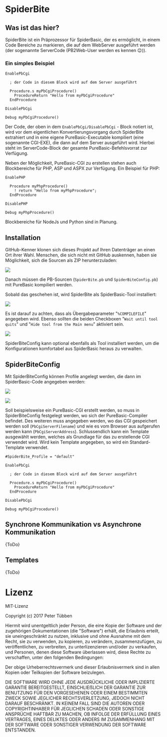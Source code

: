 # SpiderBite

## Was ist das hier?

SpiderBite ist ein Präprozessor für SpiderBasic, der es ermöglicht, in einem Code Bereiche zu markieren, die auf dem WebServer ausgeführt werden (der sogenannte ServerCode (PB2Web-User werden es kennen :wink:)). 

### Ein simples Beispiel

```
EnablePbCgi

  ; der Code in diesem Block wird auf dem Server ausgeführt

  Procedure.s myPbCgiProcedure()
    ProcedureReturn "Hello from myPbCgiProcedure"
  EndProcedure

DisablePbCgi

Debug myPbCgiProcedure()
```

Der Code, der oben in dem `EnablePbCgi/DisablePbCgi` - Block notiert ist, wird vor dem eigentlichen Konvertierungsvorgang durch SpiderBite extrahiert und in eine eigene PureBasic-Executable kompiliert (eine sogenannte CGI-EXE), die dann auf dem Server ausgeführt wird. Hierbei steht im ServerCode-Block der gesamte PureBasic-Befehlsvorrat zur Verfügung.

Neben der Möglichkeit, PureBasic-CGI zu erstellen stehen auch Blockbereiche für PHP, ASP und ASPX zur Verfügung. Ein Beispiel für PHP:

```
EnablePHP
  
  Procedure myPhpProcedure()
    ! return "Hello from myPhpProcedure";
  EndProcedure
  
DisablePHP

Debug myPhpProcedure()
```

Blockbereiche für NodeJs und Python sind in Planung.

## Installation

GitHub-Kenner klonen sich dieses Projekt auf Ihren Datenträger an einen Ort ihrer Wahl. Menschen, die sich nicht mit GitHub auskennen, haben sie Möglichkeit, sich die Sourcen als ZIP herunterzuladen:

![](http://i.imgur.com/2SxgUyA.png)

Danach müssen die PB-Sourcen (`SpiderBite.pb` und `SpiderBiteConfig.pb`) mit PureBasic kompiliert werden.

Sobald das geschehen ist, wird SpiderBite als SpiderBasic-Tool installiert:

![](http://i.imgur.com/shOpccz.png)

Es ist darauf zu achten, dass als Übergabeparameter "`%COMPILEFILE`" angegeben wird.
Ebenso sollten die beiden Checkboxen "`Wait until tool quits`" und "`Hide tool from the Main menu`" aktiviert sein.

![](http://i.imgur.com/tHOv1M2.png)

SpiderBiteConfig kann optional ebenfalls als Tool installiert werden, um die Konfigurationen komfortabel aus SpiderBasic heraus zu verwalten.

## SpiderBiteConfig

Mit SpiderBiteConfig können Profile angelegt werden, die dann im SpiderBasic-Code angegeben werden:

![](http://i.imgur.com/eXvhJLn.png)

![](http://i.imgur.com/zg9aw5y.png)

Soll beispielsweise ein PureBasic-CGI erstellt werden, so muss in SpiderBiteConfig festgelegt werden, wo sich der PureBasic-Compiler befindet. Des weiteren muss angegeben werden, wo das CGI gespeichert werden soll (`PbCgiServerFilename`) und wie es vom Browser aus aufgerufen werden kann (`PbCgiServerAddress`). Schlussendlich kann ein Template ausgewählt werden, welches als Grundlage für das zu erstellende CGI verwendet wird. Wird kein Template angegeben, so wird ein Standard-Template verwendet.

```
#SpiderBite_Profile = "default"

EnablePbCgi

  ; der Code in diesem Block wird auf dem Server ausgeführt

  Procedure.s myPbCgiProcedure()
    ProcedureReturn "Hello from myPbCgiProcedure"
  EndProcedure

DisablePbCgi

Debug myPbCgiProcedure()
```

## Synchrone Kommunikation vs Asynchrone Kommunikation

{ToDo}

## Templates

{ToDo}

# Lizenz

MIT-Lizenz

Copyright (c) 2017 Peter Tübben

Hiermit wird unentgeltlich jeder Person, die eine Kopie der Software und der zugehörigen Dokumentationen (die "Software") erhält, die Erlaubnis erteilt, sie uneingeschränkt zu nutzen, inklusive und ohne Ausnahme mit dem Recht, sie zu verwenden, zu kopieren, zu verändern, zusammenzufügen, zu veröffentlichen, zu verbreiten, zu unterlizenzieren und/oder zu verkaufen, und Personen, denen diese Software überlassen wird, diese Rechte zu verschaffen, unter den folgenden Bedingungen:

Der obige Urheberrechtsvermerk und dieser Erlaubnisvermerk sind in allen Kopien oder Teilkopien der Software beizulegen.

DIE SOFTWARE WIRD OHNE JEDE AUSDRÜCKLICHE ODER IMPLIZIERTE GARANTIE BEREITGESTELLT, EINSCHLIEẞLICH DER GARANTIE ZUR BENUTZUNG FÜR DEN VORGESEHENEN ODER EINEM BESTIMMTEN ZWECK SOWIE JEGLICHER RECHTSVERLETZUNG, JEDOCH NICHT DARAUF BESCHRÄNKT. IN KEINEM FALL SIND DIE AUTOREN ODER COPYRIGHTINHABER FÜR JEGLICHEN SCHADEN ODER SONSTIGE ANSPRÜCHE HAFTBAR ZU MACHEN, OB INFOLGE DER ERFÜLLUNG EINES VERTRAGES, EINES DELIKTES ODER ANDERS IM ZUSAMMENHANG MIT DER SOFTWARE ODER SONSTIGER VERWENDUNG DER SOFTWARE ENTSTANDEN.
